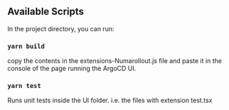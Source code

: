 ## Available Scripts

In the project directory, you can run:

### `yarn build`

copy the contents in the extensions-Numarollout.js file and paste it in the console of the page running the ArgoCD UI.

### `yarn test`

Runs unit tests inside the UI folder. i.e. the files with extension test.tsx


